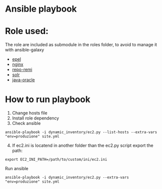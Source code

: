 Ansible playbook
=================


# Role used:
The role are included as submodule in the roles folder, to avoid to manage it with ansible-galaxy
* [epel](https://galaxy.ansible.com/sfromm/epel/)
* [nginx](https://github.com/datadog-galaxy/nginx.git)
* [repo-remi](https://github.com/hostclick/remi_repo.git)
* [solr](https://github.com/geerlingguy/ansible-role-solr.git)
* [java-oracle](https://github.com/William-Yeh/ansible-oracle-java.git)

# How to run playbook
1. Change hosts file
2. Install role dependency
3. Check ansible
```
ansible-playbook -i dynamic_inventory/ec2.py --list-hosts --extra-vars "env=produzione" site.yml
```
4. If ec2.ini is locatend in another folder than the ec2.py script export the path:
```
export EC2_INI_PATH=/path/to/custom/ini/ec2.ini
```

Run ansible
```
ansible-playbook -i dynamic_inventory/ec2.py --extra-vars "env=produzione" site.yml
```
